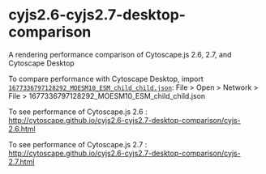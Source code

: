 # cyjs2.6-cyjs2.7-desktop-comparison
A rendering performance comparison of Cytoscape.js 2.6, 2.7, and Cytoscape Desktop

To compare performance with Cytoscape Desktop, import [`1677336797128292_MOESM10_ESM_child_child.json`](https://raw.githubusercontent.com/cytoscape/cyjs2.6-cyjs2.7-desktop-comparison/master/1677336797128292_MOESM10_ESM_child_child.json): File > Open > Network > File > 1677336797128292_MOESM10_ESM_child_child.json

To see performance of Cytoscape.js 2.6 : http://cytoscape.github.io/cyjs2.6-cyjs2.7-desktop-comparison/cyjs-2.6.html

To see performance of Cytoscape.js 2.7 : http://cytoscape.github.io/cyjs2.6-cyjs2.7-desktop-comparison/cyjs-2.7.html
